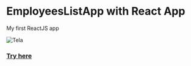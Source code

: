 # EmployeesListApp with React App
My first ReactJS app

![Tela](https://github.com/Nogueira-lucas/Hello_World_React_App/blob/gh-pages/tela1.png)

### [Try here](https://nogueira-lucas.github.io/EmployeesListApp/)
